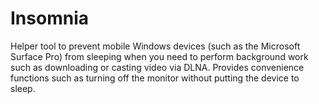 # Insomnia
Helper tool to prevent mobile Windows devices (such as the Microsoft Surface Pro) from sleeping when you need to perform background work such as downloading or casting video via DLNA. Provides convenience functions such as turning off the monitor without putting the device to sleep.
